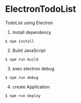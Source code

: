 # ElectronTodoList
TodoList using Electron

1. Install dependency
 ```
 $ npm install
 ```
2. Build JavaScript
 ```
 $ npm run build
 ```
3. exec electron debug
 ```
 $ npm run debug
 ```
4. create Application
 ```
 $ npm run deploy
 ```
